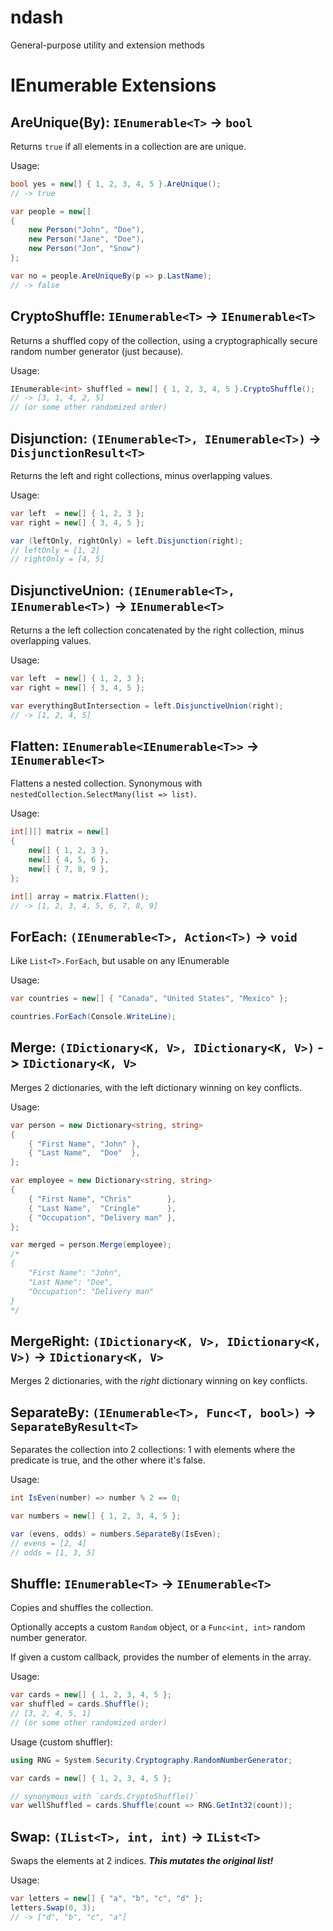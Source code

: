 # ndash
General-purpose utility and extension methods

# IEnumerable Extensions

## AreUnique(By): `IEnumerable<T>` -> `bool`
Returns `true` if all elements in a collection are are unique.

Usage:
```cs
bool yes = new[] { 1, 2, 3, 4, 5 }.AreUnique();
// -> true

var people = new[]
{
    new Person("John", "Doe"),
    new Person("Jane", "Doe"),
    new Person("Jon", "Snow")
};

var no = people.AreUniqueBy(p => p.LastName);
// -> false
```

## CryptoShuffle: `IEnumerable<T>` -> `IEnumerable<T>`
Returns a shuffled copy of the collection, using a cryptographically secure random number generator (just because).

Usage:
```cs
IEnumerable<int> shuffled = new[] { 1, 2, 3, 4, 5 }.CryptoShuffle();
// -> [3, 1, 4, 2, 5]
// (or some other randomized order)
```

## Disjunction: `(IEnumerable<T>, IEnumerable<T>)` -> `DisjunctionResult<T>`
Returns the left and right collections, minus overlapping values.

Usage:
```cs
var left  = new[] { 1, 2, 3 };
var right = new[] { 3, 4, 5 };

var (leftOnly, rightOnly) = left.Disjunction(right);
// leftOnly = [1, 2]
// rightOnly = [4, 5]
```

## DisjunctiveUnion: `(IEnumerable<T>, IEnumerable<T>)` -> `IEnumerable<T>`
Returns a the left collection concatenated by the right collection, minus overlapping values.

Usage:
```cs
var left  = new[] { 1, 2, 3 };
var right = new[] { 3, 4, 5 };

var everythingButIntersection = left.DisjunctiveUnion(right);
// -> [1, 2, 4, 5]
```

## Flatten: `IEnumerable<IEnumerable<T>>` -> `IEnumerable<T>`
Flattens a nested collection. Synonymous with `nestedCollection.SelectMany(list => list)`.

Usage:
```cs
int[][] matrix = new[]
{
    new[] { 1, 2, 3 },
    new[] { 4, 5, 6 },
    new[] { 7, 8, 9 },
};

int[] array = matrix.Flatten();
// -> [1, 2, 3, 4, 5, 6, 7, 8, 9]
```

## ForEach: `(IEnumerable<T>, Action<T>)` -> `void`
Like `List<T>.ForEach`, but usable on any IEnumerable

Usage:
```cs
var countries = new[] { "Canada", "United States", "Mexico" };

countries.ForEach(Console.WriteLine);
```

## Merge: `(IDictionary<K, V>, IDictionary<K, V>)` -> `IDictionary<K, V>`
Merges 2 dictionaries, with the left dictionary winning on key conflicts.

Usage:
```cs
var person = new Dictionary<string, string>
{
    { "First Name", "John" },
    { "Last Name",  "Doe"  },
};

var employee = new Dictionary<string, string>
{
    { "First Name", "Chris"        },
    { "Last Name",  "Cringle"      },
    { "Occupation", "Delivery man" },
};

var merged = person.Merge(employee);
/*
{
    "First Name": "John",
    "Last Name": "Doe",
    "Occupation": "Delivery man"
}
*/
```

## MergeRight: `(IDictionary<K, V>, IDictionary<K, V>)` -> `IDictionary<K, V>`
Merges 2 dictionaries, with the *right* dictionary winning on key conflicts.

## SeparateBy: `(IEnumerable<T>, Func<T, bool>)` -> `SeparateByResult<T>`
Separates the collection into 2 collections: 1 with elements where the predicate is true, and the other where it's false.

Usage:
```cs
int IsEven(number) => number % 2 == 0;

var numbers = new[] { 1, 2, 3, 4, 5 };

var (evens, odds) = numbers.SeparateBy(IsEven);
// evens = [2, 4]
// odds = [1, 3, 5]
```

## Shuffle: `IEnumerable<T>` -> `IEnumerable<T>`
Copies and shuffles the collection.

Optionally accepts a custom `Random` object, or a `Func<int, int>` random number generator.

If given a custom callback, provides the number of elements in the array.

Usage:
```cs
var cards = new[] { 1, 2, 3, 4, 5 };
var shuffled = cards.Shuffle();
// [3, 2, 4, 5, 1]
// (or some other randomized order)
```

Usage (custom shuffler):
```cs
using RNG = System.Security.Cryptography.RandomNumberGenerator;

var cards = new[] { 1, 2, 3, 4, 5 };

// synonymous with `cards.CryptoShuffle()`
var wellShuffled = cards.Shuffle(count => RNG.GetInt32(count));
```

## Swap: `(IList<T>, int, int)` -> `IList<T>`
Swaps the elements at 2 indices. ***This mutates the original list!***

Usage:
```cs
var letters = new[] { "a", "b", "c", "d" };
letters.Swap(0, 3);
// -> ["d", "b", "c", "a"]
```
